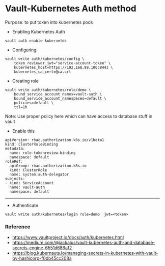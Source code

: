 Vault-Kubernetes Auth method
============================

Purpose: to put token into kubernetes pods


* Enabling Kubernetes Auth

```
vault auth enable kubernetes
```

* Configuring

```
vault write auth/kubernetes/config \
    token_reviewer_jwt="service-account-token" \
    kubernetes_host=https://192.168.99.100:8443 \
    kubernetes_ca_cert=@ca.crt 
```


* Creating role

```
vault write auth/kubernetes/role/demo \
    bound_service_account_names=vault-auth \
    bound_service_account_namespaces=default \
    policies=default \
    ttl=1h
```

Note: Use proper policy here which can have access to database stuff in vault
* Enable this

```
apiVersion: rbac.authorization.k8s.io/v1beta1
kind: ClusterRoleBinding
metadata:
  name: role-tokenreview-binding
  namespace: default
roleRef:
  apiGroup: rbac.authorization.k8s.io
  kind: ClusterRole
  name: system:auth-delegator
subjects:
- kind: ServiceAccount
  name: vault-auth
  namespace: default
```

--------------------------------------------------------------------------------

* Authenticate

```
vault write auth/kubernetes/login role=demo  jwt=<token>
```




### Reference

* https://www.vaultproject.io/docs/auth/kubernetes.html
* https://medium.com/@jackalus/vault-kubernetes-auth-and-database-secrets-engine-6551d686a12
* https://blog.kubernauts.io/managing-secrets-in-kubernetes-with-vault-by-hashicorp-f0db45cc208a
